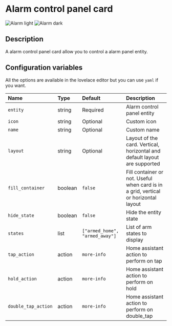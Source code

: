 # Alarm control panel card

![Alarm light](../images/alarm-light.png)
![Alarm dark](../images/alarm-dark.png)

## Description

A alarm control panel card allow you to control a alarm panel entity.

## Configuration variables

All the options are available in the lovelace editor but you can use `yaml` if you want.

| Name                | Type    | Default                        | Description                                                                         |
| :------------------ | :------ | :----------------------------- | :---------------------------------------------------------------------------------- |
| `entity`            | string  | Required                       | Alarm control panel entity                                                          |
| `icon`              | string  | Optional                       | Custom icon                                                                         |
| `name`              | string  | Optional                       | Custom name                                                                         |
| `layout`            | string  | Optional                       | Layout of the card. Vertical, horizontal and default layout are supported           |
| `fill_container`    | boolean | `false`                        | Fill container or not. Useful when card is in a grid, vertical or horizontal layout |
| `hide_state`        | boolean | `false`                        | Hide the entity state                                                               |
| `states`            | list    | `["armed_home", "armed_away"]` | List of arm states to display                                                       |
| `tap_action`        | action  | `more-info`                    | Home assistant action to perform on tap                                             |
| `hold_action`       | action  | `more-info`                    | Home assistant action to perform on hold                                            |
| `double_tap_action` | action  | `more-info`                    | Home assistant action to perform on double_tap                                      |
